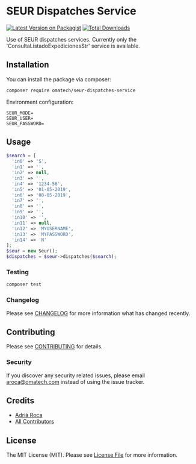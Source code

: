 # SEUR Dispatches Service

[![Latest Version on Packagist](https://img.shields.io/packagist/v/omatech/seur-dispatches-service.svg?style=flat-square)](https://packagist.org/packages/omatech/seur-dispatches-service)
[![Total Downloads](https://img.shields.io/packagist/dt/omatech/seur-dispatches-service.svg?style=flat-square)](https://packagist.org/packages/omatech/seur-dispatches-service)

Use of SEUR dispatches services. Currently only the 'ConsultaListadoExpedicionesStr' service is available.

## Installation

You can install the package via composer:

```bash
composer require omatech/seur-dispatches-service
```

Environment configuration:

```env
SEUR_MODE=
SEUR_USER=
SEUR_PASSWORD=
```

## Usage

``` php
$search = [
  'in0' => 'S',
  'in1' => '',
  'in2' => null,
  'in3' => '',
  'in4' => '1234-56',
  'in5' => '01-05-2019',
  'in6' => '08-05-2019',
  'in7' => '',
  'in8' => '',
  'in9' => '',
  'in10' => '',
  'in11' => null,
  'in12' => 'MYUSERNAME',
  'in13' => 'MYPASSWORD',
  'in14' => 'N'
];
$seur = new Seur();
$dispatches = $seur->dispatches($search);

```

### Testing

``` bash
composer test
```

### Changelog

Please see [CHANGELOG](CHANGELOG.md) for more information what has changed recently.

## Contributing

Please see [CONTRIBUTING](CONTRIBUTING.md) for details.

### Security

If you discover any security related issues, please email aroca@omatech.com instead of using the issue tracker.

## Credits

- [Adrià Roca](https://github.com/adriaroca)
- [All Contributors](../../contributors)

## License

The MIT License (MIT). Please see [License File](LICENSE.md) for more information.
